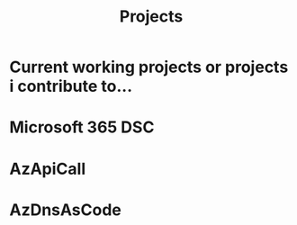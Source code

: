 ﻿---
layout: page
title: Projects
permalink: /projects
comments: false
---
# Current working projects or projects i contribute to...

# Microsoft 365 DSC

# AzApiCall

# AzDnsAsCode

